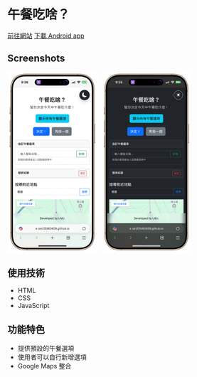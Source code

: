 # 午餐吃啥？

[前往網站](https://ian20040409.github.io/Lunch-Navigator-web-2025/)
[下載 Android app](https://github.com/ian20040409/Lunch-Navigator-web-2025/raw/refs/heads/main/app-release.apk)

## Screenshots

<div style="display: flex; gap: 10px;">
  <img src="https://raw.githubusercontent.com/ian20040409/Lunch-Navigator-web-2025/refs/heads/main/readme_pic/1.PNG" width="40%">
  <img src="https://raw.githubusercontent.com/ian20040409/Lunch-Navigator-web-2025/refs/heads/main/readme_pic/2.PNG" width="40%">
</div>

## 使用技術

- HTML  
- CSS  
- JavaScript  

## 功能特色

- 提供預設的午餐選項  
- 使用者可以自行新增選項  
- Google Maps 整合
